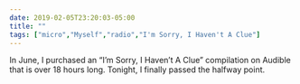 ```yaml
---
date: 2019-02-05T23:20:03-05:00
title: ""
tags: ["micro","Myself","radio","I'm Sorry, I Haven't A Clue"]
---
```

In June, I purchased an “I’m Sorry, I Haven’t A Clue” compilation on Audible that is over 18 hours long. Tonight, I finally passed the halfway point.
